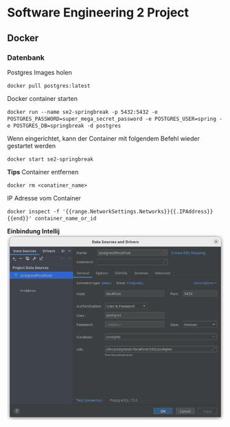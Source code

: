 # Software Engineering 2 Project

## Docker
### Datenbank
Postgres Images holen
```
docker pull postgres:latest
```

Docker container starten
```
docker run --name se2-springbreak -p 5432:5432 -e POSTGRES_PASSWORD=super_mega_secret_password -e POSTGRES_USER=spring -e POSTGRES_DB=springbreak -d postgres
```

Wenn eingerichtet, kann der Container mit folgendem Befehl wieder gestartet werden
```
docker start se2-springbreak
```

**Tips**
Container entfernen
```
docker rm <conatiner_name>
```

IP Adresse vom Container
```
docker inspect -f '{{range.NetworkSettings.Networks}}{{.IPAddress}}{{end}}' container_name_or_id
```

**Einbindung Intellij**
![](docs/image/datasource_postgres_intellij.png)